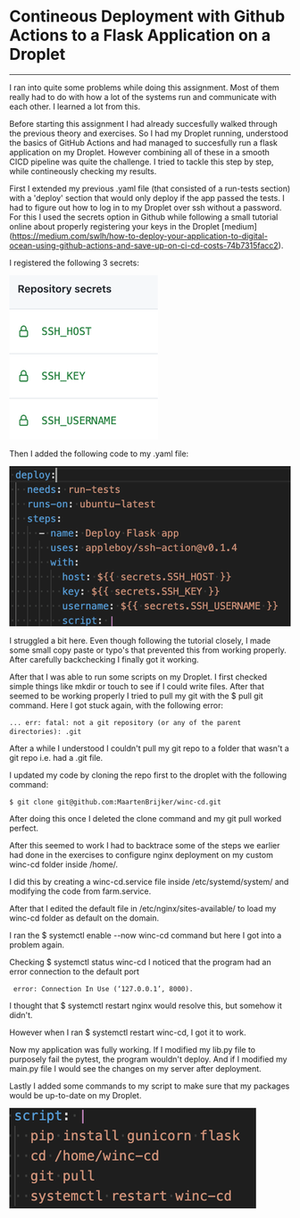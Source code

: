 # Contineous Deployment with Github Actions to a Flask Application on a Droplet
---

I ran into quite some problems while doing this assignment. Most of them really had to do with how a lot of the systems run and communicate with each other. I learned a lot from this.

Before starting this assignment I had already succesfully walked through the previous theory and exercises. So I had my Droplet running, understood the basics of GitHub Actions and had managed to succesfully run a flask application on my Droplet. However combining all of these in a smooth CICD pipeline was quite the challenge. I tried to tackle this step by step, while contineously checking my results.  
 
First I extended my previous .yaml file (that consisted of a run-tests section) with a 'deploy' section that would only deploy if the app passed the tests. I had to figure out how to log in to my Droplet over ssh without a password. For this I used the secrets option in Github while following a small tutorial online about properly registering your keys in the Droplet [medium] (https://medium.com/swlh/how-to-deploy-your-application-to-digital-ocean-using-github-actions-and-save-up-on-ci-cd-costs-74b7315facc2).

I registered the following 3 secrets:

![](/pics/secrets.png?raw=true)

Then I added the following code to my .yaml file:

![](/pics/yaml-code.png?raw=true)

I struggled a bit here. Even though following the tutorial closely, I made some small copy paste or typo's that prevented this from working properly. After carefully backchecking I finally got it working. 

After that I was able to run some scripts on my Droplet. I first checked simple things like mkdir or touch to see if I could write files. After that seemed to be working properly I tried to pull my git with the $ pull git command. Here I got stuck again, with the following error:

```
... err: fatal: not a git repository (or any of the parent directories): .git
```

After a while I understood I couldn't pull my git repo to a folder that wasn't a git repo i.e. had a .git file.

I updated my code by cloning the repo first to the droplet with the following command:

```
$ git clone git@github.com:MaartenBrijker/winc-cd.git
```

After doing this once I deleted the clone command and my git pull worked perfect.

After this seemed to work I had to backtrace some of the steps we earlier had done in the exercises to configure nginx deployment on my custom winc-cd folder inside /home/.

I did this by creating a winc-cd.service file inside /etc/systemd/system/ and modifying the code from farm.service.

After that I edited the default file in /etc/nginx/sites-available/ to load my winc-cd folder as default on the domain.

I ran the $ systemctl enable --now winc-cd command but here I got into a problem again.

Checking $ systemctl status winc-cd I noticed that the program had an error connection to the default port
```
 error: Connection In Use (‘127.0.0.1’, 8000).
```

I thought that $ systemctl restart nginx would resolve this, but somehow it didn't.

However when I ran $ systemctl restart winc-cd, I got it to work.

Now my application was fully working. If I modified my lib.py file to purposely fail the pytest, the program wouldn't deploy. And if I modified my main.py file I would see the changes on my server after deployment.

Lastly I added some commands to my script to make sure that my packages would be up-to-date on my Droplet.

![](/pics/script.png?raw=true)
